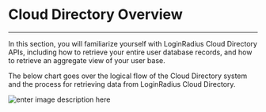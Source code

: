 Cloud Directory Overview
====
-----

In this section, you will familiarize yourself with LoginRadius Cloud Directory APIs, including how to retrieve your entire user database records, and how to retrieve an aggregate view of your user base.


The below chart goes over the logical flow of the Cloud Directory system and the process for retrieving data from LoginRadius Cloud Directory.

![enter image description here](https://apidocs.lrcontent.com/images/Lr4_1490058aabfe7e52b19.38561108.png "Cloud Directory")

